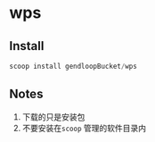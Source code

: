 # wps

## Install

```powershell
scoop install gendloopBucket/wps
```

## Notes

1. 下载的只是安装包
2. 不要安装在`scoop` 管理的软件目录内
